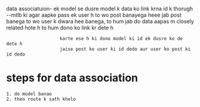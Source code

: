 data associatuion- ek model se dusre model k data ko link krna id k thorugh 
                      --mtlb ki agar aapke pass ek user h to wo post banayega heee
                        jab post banega to wo user k dwara hee banega, to hum jab do data aapas m 
                        closely related hote h to hum dono ko link kr dete h 


                        karte ese h ki dono model ki id ek dusre ko de dete h 
                        jaise post ko user ki id dedo aur user ko post ki id dedo


# steps for data association
    1. do model banao
    2. then route k sath khelo 